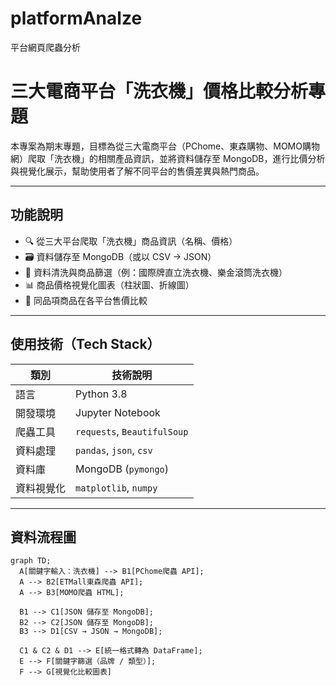 # platformAnalze
平台網頁爬蟲分析

#  三大電商平台「洗衣機」價格比較分析專題

本專案為期末專題，目標為從三大電商平台（PChome、東森購物、MOMO購物網）爬取「洗衣機」的相關產品資訊，並將資料儲存至 MongoDB，進行比價分析與視覺化展示，幫助使用者了解不同平台的售價差異與熱門商品。

---

##  功能說明

- 🔍 從三大平台爬取「洗衣機」商品資訊（名稱、價格）
- 🗃️ 資料儲存至 MongoDB（或以 CSV → JSON）
- 🧾 資料清洗與商品篩選（例：國際牌直立洗衣機、樂金滾筒洗衣機）
- 📊 商品價格視覺化圖表（柱狀圖、折線圖）
- 🔁 同品項商品在各平台售價比較

---

##  使用技術（Tech Stack）

| 類別        | 技術說明                     |
|-------------|------------------------------|
| 語言        | Python 3.8                   |
| 開發環境    | Jupyter Notebook             |
| 爬蟲工具    | `requests`, `BeautifulSoup` |
| 資料處理    | `pandas`, `json`, `csv`     |
| 資料庫      | MongoDB (`pymongo`)          |
| 資料視覺化  | `matplotlib`, `numpy`        |

---

##  資料流程圖

```mermaid
graph TD;
  A[關鍵字輸入：洗衣機] --> B1[PChome爬蟲 API];
  A --> B2[ETMall東森爬蟲 API];
  A --> B3[MOMO爬蟲 HTML];

  B1 --> C1[JSON 儲存至 MongoDB];
  B2 --> C2[JSON 儲存至 MongoDB];
  B3 --> D1[CSV → JSON → MongoDB];

  C1 & C2 & D1 --> E[統一格式轉為 DataFrame];
  E --> F[關鍵字篩選（品牌 / 類型）];
  F --> G[視覺化比較圖表]
